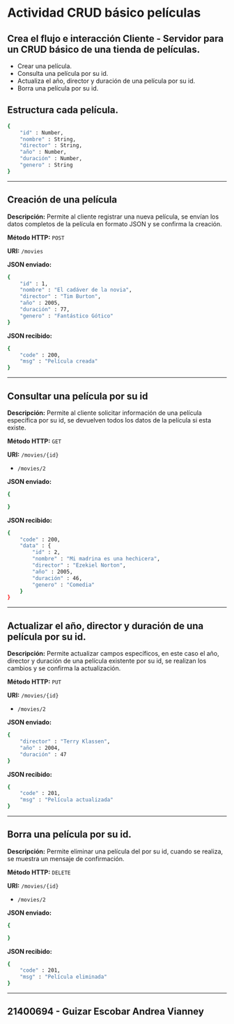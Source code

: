 
# Actividad CRUD básico películas

## Crea el flujo e interacción Cliente - Servidor para un CRUD básico de una tienda de películas.
- Crear una película.
- Consulta una película por su id.
- Actualiza el año, director y duración de una película por su id.
- Borra una película por su id.

## Estructura cada película.
```bash
{
    "id" : Number,
    "nombre" : String,
    "director" : String,
    "año" : Number,
    "duración" : Number,
    "genero" : String
}
```
---
## Creación de una película
**Descripción:** Permite al cliente registrar una nueva película, se envían los datos completos de la película en formato JSON y se confirma la creación.

**Método HTTP:** `POST`

**URI:** `/movies`

**JSON enviado:**
```bash
{
    "id" : 1,
    "nombre" : "El cadáver de la novia",
    "director" : "Tim Burton",
    "año" : 2005,
    "duración" : 77,
    "genero" : "Fantástico Gótico"
}
```

**JSON recibido:**
```bash
{
    "code" : 200,
    "msg" : "Película creada"
}
```
---
## Consultar una película por su id
**Descripción:** Permite al cliente solicitar información de una película específica por su id, se devuelven todos los datos de la película si esta existe.

**Método HTTP:** `GET`

**URI:** `/movies/{id}`
- `/movies/2`

**JSON enviado:**  
```bash
{

}
```

**JSON recibido:**
```bash
{
    "code" : 200,
    "data" : {
        "id" : 2,
        "nombre" : "Mi madrina es una hechicera",
        "director" : "Ezekiel Norton",
        "año" : 2005,
        "duración" : 46,
        "genero" : "Comedia"
    }
}
```
---
## Actualizar el año, director y duración de una película por su id.
**Descripción:** Permite actualizar campos específicos, en este caso el año, director y duración de una película existente por su id, se realizan los cambios y se confirma la actualización.

**Método HTTP:** `PUT`

**URI:** `/movies/{id}`
- `/movies/2`

**JSON enviado:**
```bash
{
    "director" : "Terry Klassen",
    "año" : 2004,
    "duración" : 47
}
```

**JSON recibido:**
```bash
{
    "code" : 201,
    "msg" : "Película actualizada"
}

```
---
## Borra una película por su id.
**Descripción:** Permite eliminar una película del por su id, cuando se realiza, se muestra un mensaje de confirmación.

**Método HTTP:** `DELETE`

**URI:** `/movies/{id}`
- `/movies/2`

**JSON enviado:**  
```bash
{

}

```

**JSON recibido:**
```bash
{
    "code" : 201,
    "msg" : "Película eliminada"
}

```
---
## 21400694 - Guizar Escobar Andrea Vianney
